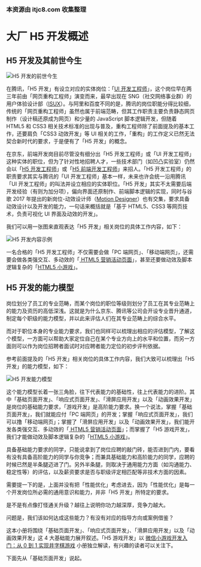 ### 本资源由 itjc8.com 收集整理
# 大厂 H5 开发概述

## H5 开发及其前世今生

![H5 开发的前世今生](https://user-gold-cdn.xitu.io/2018/3/2/161e5e2bebec560f?w=1207&h=127&f=jpeg&s=44914)

在腾讯，「H5 开发」有设立对应的实体岗位：「[UI 开发工程师](https://www.lagou.com/jobs/2634151.html)」，这个岗位早在两三年前由「网页重构工程师」演变而来，最早出现在 SNG（社交网络事业群）的用户体验设计部（[ISUX](https://isux.tencent.com/)）。与阿里和百度不同的是，腾讯的岗位职能分得比较细，传统的「网页重构工程师」虽然也属于前端范畴，但其工作职责主要负责静态网页制作（设计稿还原成为网页）和少量的 JavaScript 脚本逻辑开发，但随着 HTML5 和 CSS3 相关技术标准的出现与普及，重构工程师除了前面提及的基本工作，还要肩负「CSS3 动效开发」等 UI 相关的工作，「重构」的工作定义已然无法契合新时代的要求，于是便有了「H5 开发」的概念。

在京东，前端开发岗目前尽管没有细分出「H5 开发工程师」或「UI 开发工程师」这种实体的职位，但为了针对性地招聘人才，一些技术部门（如凹凸实验室）仍然会以「[H5 开发工程师](https://aotu.io/join/)」或「[H5 前端开发工程师](https://aotu.io/join/)」来招人。「H5 开发工程师」的职责要求其实与腾讯的「UI 开发工程师」基本一样，未来也许会统一沿用腾讯「UI 开发工程师」的叫法并设立相应的实体职位。「H5 开发」其实不太需要后端开发经验（有则为加分项），偏向界面还原制作、前端脚本逻辑的实现，同时与谷歌 2017 年提出的新岗位-动效设计师（[Motion Designer](https://design.google/jobs/motion-designer/)）也有交集，要求具备动效设计以及开发的能力，一句话来概括就是「基于 HTML5、CSS3 等网页技术，负责可视化 UI 界面及动效的开发」。

我们可以用一张图来直观表达「H5 开发」相关岗位的具体工作内容，如下：


![H5 开发内容示例](https://user-gold-cdn.xitu.io/2018/3/2/161e63ab485d5a19?w=1782&h=782&f=jpeg&s=221147)

一名合格的「H5 开发工程师」不仅需要会做「PC 端网页」、「移动端网页」，还需要会做各类强交互、多动效的「[ HTML5 营销活动页面](https://cases.aotu.io/)」，甚至还要做动效及脚本逻辑复杂的「[HTML5 小游戏](https://cases.aotu.io/cates/%E6%B8%B8%E6%88%8F%E5%9E%8B/index.html)」。


## H5 开发的能力模型

岗位划分了员工的专业范畴，而某个岗位的职位等级则划分了员工在其专业范畴上的能力及资历的高低深浅。这就是为什么京东、腾讯等公司会开设专业晋升通道，制定每个职级的能力模型，并以此来评估人们在其专业范畴上的综合水平。

而对于职位本身的专业能力要求，我们也同样可以梳理出相应的评估模型，了解这个模型，一方面可以帮助大家定位自己在某个专业方向上的水平和位置，而另一方面则可以作为岗位招聘者面试时对应聘者能力定位的初步评判依据。

参考前面提及的「H5 开发」相关岗位的具体工作内容，我们大致可以梳理出「H5 开发」的能力模型，如下：

![H5 开发能力模型](https://user-gold-cdn.xitu.io/2018/3/6/161f90458e69df9b?w=1442&h=536&f=jpeg&s=38516)

这个能力模型长着一张三角脸，往下代表能力的基础性，往上代表能力的进阶。其中「基础页面开发」、「响应式页面开发」、「滑屏应用开发」以及「动画效果开发」是岗位的基础能力要求，「游戏开发」是高阶能力要求。换一个说法，掌握「基础页面开发」，我们就能应付「PC 端网页」的开发；掌握「响应式页面开发」，我们可以撸「移动端网页」；掌握了「滑屏应用开发」以及「动画效果开发」，我们能开发各类强交互、多动效的「[ HTML5 营销活动页面](https://cases.aotu.io/)」；而掌握了「H5 游戏开发」，我们才能做动效及脚本逻辑复杂的「[HTML5 小游戏](https://cases.aotu.io/cates/%E6%B8%B8%E6%88%8F%E5%9E%8B/index.html)」。

具备基础能力要求的同学，只能说拿到了岗位应聘的敲门砖，能否进到门内，要看有没有具备高阶能力的同学与你竞争；而兼具基础能力和高阶能力的同学，应聘的时候已然是半条腿迈进了门。另外半条腿，则取决于通用能力方面（如沟通能力、稳定性等）的评估，以及薪资要求是否与职级评定相匹配等非技术方面的因素。

需要提一下的是，上面并没有把「性能优化」考虑进去，因为「性能优化」是每一个开发岗位所必需的通用意识和能力，并非「H5 开发」所特定的要求。

是不是有点像打怪通关升级？越往上说明你功力越深厚，竞争力越大。

问题是，我们该如何达成这些能力？有没有对应的指导方向或案例借鉴？

这本小册将围绕「基础页面开发」、「响应式页面开发」、「滑屏应用开发」以及「动画效果开发」这 4 大基础能力展开叙述。「H5 游戏开发」以 [微信小游戏开发入门：从 0 到 1 实现井字棋游戏](https://juejin.im/book/5b7be023e51d4538850305d0/section/5b7be024e51d45389400165b) 小册独立解读，有兴趣的读者可以关注下。

下面先从「基础页面开发」说起。






















